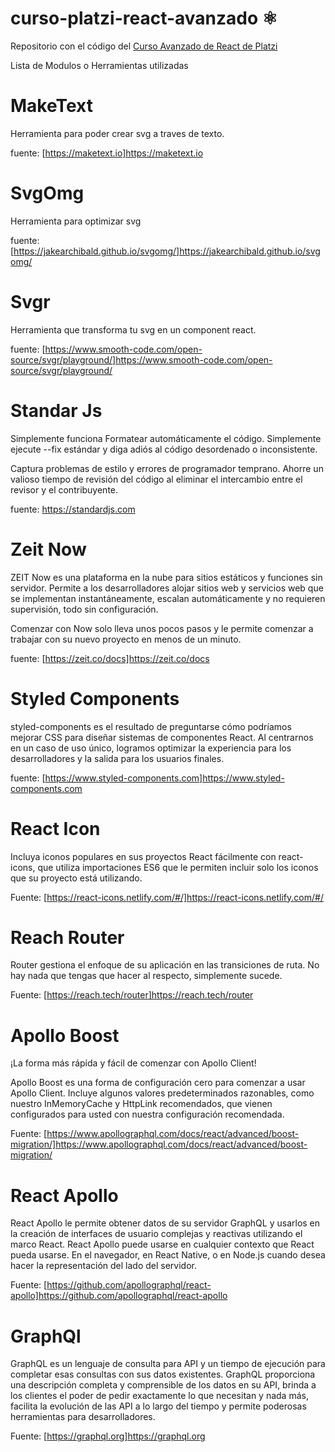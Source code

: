# curso-platzi-react-avanzado ⚛️

Repositorio con el código del [Curso Avanzado de React de Platzi](https://platzi.com/cursos/react-avanzado/)


Lista de Modulos o Herramientas utilizadas

# MakeText 
Herramienta para poder crear svg a traves de texto.

fuente: [https://maketext.io]https://maketext.io

# SvgOmg
Herramienta para optimizar svg

fuente: [https://jakearchibald.github.io/svgomg/]https://jakearchibald.github.io/svgomg/

# Svgr
Herramienta que transforma tu svg en un component react.

fuente: [https://www.smooth-code.com/open-source/svgr/playground/]https://www.smooth-code.com/open-source/svgr/playground/

# Standar Js
Simplemente funciona Formatear automáticamente el código. Simplemente ejecute --fix estándar y diga adiós al código desordenado o inconsistente.

Captura problemas de estilo y errores de programador temprano. Ahorre un valioso tiempo de revisión del código al eliminar el intercambio entre el revisor y el contribuyente.

fuente: https://standardjs.com

# Zeit Now
ZEIT Now es una plataforma en la nube para sitios estáticos y funciones sin servidor. Permite a los desarrolladores alojar sitios web y servicios web que se implementan instantáneamente, escalan automáticamente y no requieren supervisión, todo sin configuración.

Comenzar con Now solo lleva unos pocos pasos y le permite comenzar a trabajar con su nuevo proyecto en menos de un minuto.

fuente: [https://zeit.co/docs]https://zeit.co/docs

# Styled Components

styled-components es el resultado de preguntarse cómo podríamos mejorar CSS para diseñar sistemas de componentes React. Al centrarnos en un caso de uso único, logramos optimizar la experiencia para los desarrolladores y la salida para los usuarios finales.

fuente: [https://www.styled-components.com]https://www.styled-components.com

# React Icon

Incluya iconos populares en sus proyectos React fácilmente con react-icons, que utiliza importaciones ES6 que le permiten incluir solo los iconos que su proyecto está utilizando.

Fuente: [https://react-icons.netlify.com/#/]https://react-icons.netlify.com/#/

# Reach Router

Router gestiona el enfoque de su aplicación en las transiciones de ruta. No hay nada que tengas que hacer al respecto, simplemente sucede.

Fuente: [https://reach.tech/router]https://reach.tech/router
# Apollo Boost

¡La forma más rápida y fácil de comenzar con Apollo Client!

Apollo Boost es una forma de configuración cero para comenzar a usar Apollo Client. Incluye algunos valores predeterminados razonables, como nuestro InMemoryCache y HttpLink recomendados, que vienen configurados para usted con nuestra configuración recomendada.

Fuente: [https://www.apollographql.com/docs/react/advanced/boost-migration/]https://www.apollographql.com/docs/react/advanced/boost-migration/

# React Apollo
React Apollo le permite obtener datos de su servidor GraphQL y usarlos en la creación de interfaces de usuario complejas y reactivas utilizando el marco React. React Apollo puede usarse en cualquier contexto que React pueda usarse. En el navegador, en React Native, o en Node.js cuando desea hacer la representación del lado del servidor.

Fuente: [https://github.com/apollographql/react-apollo]https://github.com/apollographql/react-apollo

# GraphQl

GraphQL es un lenguaje de consulta para API y un tiempo de ejecución para completar esas consultas con sus datos existentes. GraphQL proporciona una descripción completa y comprensible de los datos en su API, brinda a los clientes el poder de pedir exactamente lo que necesitan y nada más, facilita la evolución de las API a lo largo del tiempo y permite poderosas herramientas para desarrolladores.

Fuente: [https://graphql.org]https://graphql.org